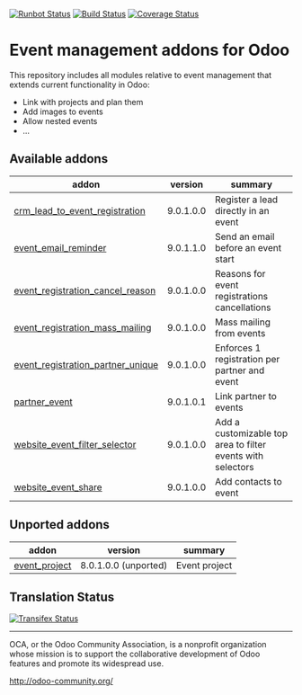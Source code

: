[![Runbot Status](https://runbot.odoo-community.org/runbot/badge/flat/199/9.0.svg)](https://runbot.odoo-community.org/runbot/repo/github-com-oca-event-199)
[![Build Status](https://travis-ci.org/OCA/event.svg?branch=9.0)](https://travis-ci.org/OCA/event)
[![Coverage Status](https://coveralls.io/repos/OCA/event/badge.svg?branch=9.0)](https://coveralls.io/r/OCA/event?branch=9.0)

Event management addons for Odoo
================================

This repository includes all modules relative to event management that extends
current functionality in Odoo:

* Link with projects and plan them
* Add images to events
* Allow nested events
* ...

[//]: # (addons)

Available addons
----------------
addon | version | summary
--- | --- | ---
[crm_lead_to_event_registration](crm_lead_to_event_registration/) | 9.0.1.0.0 | Register a lead directly in an event
[event_email_reminder](event_email_reminder/) | 9.0.1.1.0 | Send an email before an event start
[event_registration_cancel_reason](event_registration_cancel_reason/) | 9.0.1.0.0 | Reasons for event registrations cancellations
[event_registration_mass_mailing](event_registration_mass_mailing/) | 9.0.1.0.0 | Mass mailing from events
[event_registration_partner_unique](event_registration_partner_unique/) | 9.0.1.0.0 | Enforces 1 registration per partner and event
[partner_event](partner_event/) | 9.0.1.0.1 | Link partner to events
[website_event_filter_selector](website_event_filter_selector/) | 9.0.1.0.0 | Add a customizable top area to filter events with selectors
[website_event_share](website_event_share/) | 9.0.1.0.0 | Add contacts to event


Unported addons
---------------
addon | version | summary
--- | --- | ---
[event_project](event_project/) | 8.0.1.0.0 (unported) | Event project

[//]: # (end addons)

Translation Status
------------------
[![Transifex Status](https://www.transifex.com/projects/p/OCA-event-9-0/chart/image_png)](https://www.transifex.com/projects/p/event-9-0)

----

OCA, or the Odoo Community Association, is a nonprofit organization whose 
mission is to support the collaborative development of Odoo features and 
promote its widespread use.

http://odoo-community.org/

